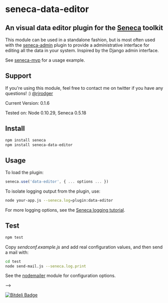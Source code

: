 # seneca-data-editor

## An visual data editor plugin for the [Seneca](http://senecajs.org) toolkit

This module can be used in a standalone fashion, but is most often
used with the [seneca-admin](http://github.com/rjrodger/seneca-admin)
plugin to provide a administrative interface for editing all the data
in your system. Inspired by the Django admin interface.

See [seneca-mvp](http://github.com/rjrodger/seneca-mvp) for a usage example.


## Support

If you're using this module, feel free to contact me on twitter if you
have any questions! :) [@rjrodger](http://twitter.com/rjrodger)

Current Version: 0.1.6

Tested on: Node 0.10.29, Seneca 0.5.18



## Install

```sh
npm install seneca
npm install seneca-data-editor
```



## Usage

To load the plugin:

```JavaScript
seneca.use('data-editor', { ... options ... })
```

To isolate logging output from the plugin, use:
```bash
node your-app.js --seneca.log=plugin:data-editor
```

For more logging options, see the [Seneca logging tutorial](http://senecajs.org/logging-example.html).



## Test

```sh
npm test
```

Copy _sendconf.example.js_ and add real configuration values, and then send a mail with:

```sh
cd test
node send-mail.js --seneca.log.print
```

See the [nodemailer](http://www.nodemailer.com/) module for configuration options.

-->


[![Bitdeli Badge](https://d2weczhvl823v0.cloudfront.net/rjrodger/seneca-data-editor/trend.png)](https://bitdeli.com/free "Bitdeli Badge")

